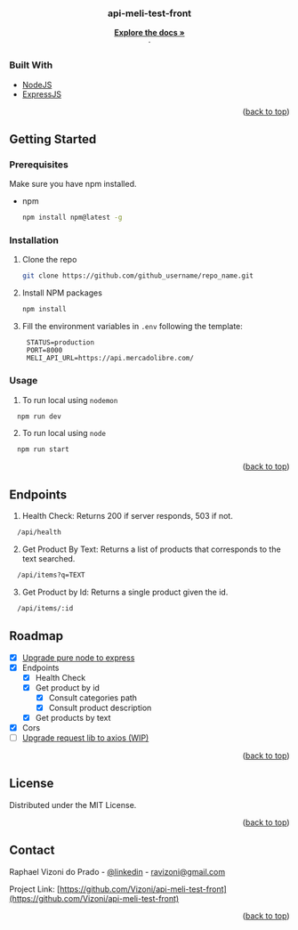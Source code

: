 <div id="top"></div>
<!-- PROJECT LOGO -->
<div align="center">

<h3 align="center">api-meli-test-front</h3>

  <p align="center">
    <a href="https://github.com/Vizoni/api-meli-test-front"><strong>Explore the docs »</strong></a>
    <br />
    ·
  </p>
</div>

### Built With

* [NodeJS](https://nodejs.org/en/)
* [ExpressJS](https://expressjs.com/pt-br/)

<p align="right">(<a href="#top">back to top</a>)</p>



<!-- GETTING STARTED -->
## Getting Started

### Prerequisites

Make sure you have npm installed.
* npm
  ```sh
  npm install npm@latest -g
  ```

### Installation

1. Clone the repo
   ```sh
   git clone https://github.com/github_username/repo_name.git
   ```
2. Install NPM packages
   ```sh
   npm install
   ```
3. Fill the environment variables in `.env` following the template:
   ```.env template
    STATUS=production
    PORT=8000
    MELI_API_URL=https://api.mercadolibre.com/
   ```


<!-- USAGE EXAMPLES -->
  ### Usage

  1. To run local using `nodemon`
  ```sh
    npm run dev
  ```

  2. To run local using `node`
  ```sh
    npm run start
  ```

<p align="right">(<a href="#top">back to top</a>)</p>


## Endpoints

1. Health Check: Returns 200 if server responds, 503 if not.
```sh
  /api/health
```

2. Get Product By Text: Returns a list of products that corresponds to the text searched.
```sh
  /api/items?q=TEXT
```

3. Get Product by Id: Returns a single product given the id.
```sh
  /api/items/:id
```


<!-- ROADMAP -->
## Roadmap

- [x] [Upgrade pure node to express](https://github.com/Vizoni/api-meli-test-front/tree/express)
- [x] Endpoints
    - [x] Health Check
    - [x] Get product by id
        - [x] Consult categories path
        - [x] Consult product description
    - [x] Get products by text
- [x] Cors
- [ ] [Upgrade request lib to axios (WIP)](https://github.com/Vizoni/api-meli-test-front/tree/axios)

<p align="right">(<a href="#top">back to top</a>)</p>


<!-- LICENSE -->
## License

Distributed under the MIT License.

<p align="right">(<a href="#top">back to top</a>)</p>



<!-- CONTACT -->
## Contact

Raphael Vizoni do Prado - [@linkedin](https://www.linkedin.com/in/raphael-vizoni) - ravizoni@gmail.com

Project Link: [https://github.com/Vizoni/api-meli-test-front](https://github.com/Vizoni/api-meli-test-front)


<p align="right">(<a href="#top">back to top</a>)</p>
